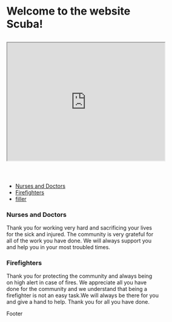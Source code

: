 
<html lang="en">
<head>
<title>CSS Template</title>
<meta charset="utf-8">
<meta name="viewport" content="width=device-width, initial-scale=1">
<style>
* {
  box-sizing: border-box;
}

body {
  font-family: Arial, Helvetica, sans-serif;
}

/* Style the header */
header {
  background-color: #666;
  padding: 30px;
  text-align: center;
  font-size: 35px;
  color: white;
}

/* Create two columns/boxes that floats next to each other */
nav {
  float: left;
  width: 30%;
  height: 300px; /* only for demonstration, should be removed */
  background: #ccc;
  padding: 20px;
}

/* Style the list inside the menu */
nav ul {
  list-style-type: none;
  padding: 0;
}

article {
  float: left;
  padding: 20px;
  width: 70%;
  background-color: #f1f1f1;
  height: 300px; /* only for demonstration, should be removed */
}

/* Clear floats after the columns */
section:after {
  content: "";
  display: table;
  clear: both;
}

/* Style the footer */
footer {
  background-color: #777;
  padding: 10px;
  text-align: center;
  color: white;
}

/* Responsive layout - makes the two columns/boxes stack on top of each other instead of next to each other, on small screens */
@media (max-width: 600px) {
  nav, article {
    width: 100%;
    height: auto;
  }
}
</style>
</head>
<body>
  <h1>Welcome to the website Scuba!</h1>

<header>
  <h2>
 <iframe width="420" height="315"
src="https://youtu.be/embed/hycrDNiugA0">
</iframe>
  </h2>
</header>

<section>
  <nav>
    <ul>
      <li><a href="#">Nurses and Doctors</a></li>
      <li><a href="#">Firefighters</a></li>
      <li><a href="#">filler</a></li>
    </ul>
  </nav>
  
  <article>
    <h1>Nurses and Doctors</h1>
    <p>Thank you for working very hard and sacrificing your lives for the sick and injured. The community is very grateful for all of the work you have done. We will always support you and help you in your most troubled times.</p>
  </article>
  
  <article>
  <h1>Firefighters</h1>
  <p>Thank you for protecting the community and always being on high alert in case of fires. We appreciate all you have done for the community and we understand that being a firefighter is not an easy task.We will always be there for you and give a hand to help. Thank you for all you have done.</p>
</section>

<footer>
  <p>Footer</p>
</footer>

</body>
</html>
